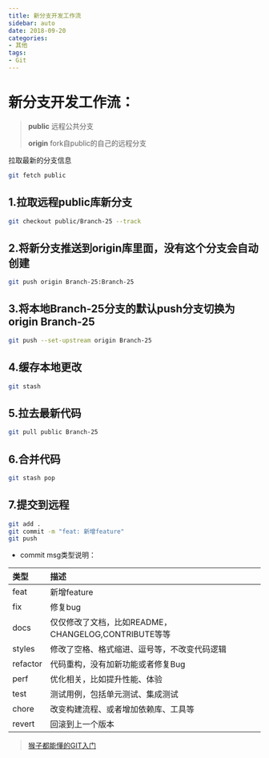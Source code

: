 ```yaml
---
title: 新分支开发工作流
sidebar: auto
date: 2018-09-20
categories:
- 其他
tags:
- Git
---
```


# 新分支开发工作流：

> **public** 远程公共分支
>
> **origin** fork自public的自己的远程分支
>
>
拉取最新的分支信息
```bash
git fetch public
```
## 1.拉取远程public库新分支

```bash
git checkout public/Branch-25 --track
```

## 2.将新分支推送到origin库里面，没有这个分支会自动创建

```bash
git push origin Branch-25:Branch-25
```

## 3.将本地Branch-25分支的默认push分支切换为origin Branch-25

```bash
git push --set-upstream origin Branch-25
```

## 4.缓存本地更改

```bash
git stash
```
## 5.拉去最新代码

```bash
git pull public Branch-25
```

## 6.合并代码

```bash
git stash pop
```

## 7.提交到远程

```bash
git add .
git commit -m "feat: 新增feature"
git push
```
+ commit msg类型说明：

| 类型     | 描述                                                 |
| :------- | :--------------------------------------------------- |
| feat     | 新增feature                                          |
| fix      | 修复bug                                              |
| docs     | 仅仅修改了文档，比如README，CHANGELOG,CONTRIBUTE等等 |
| styles   | 修改了空格、格式缩进、逗号等，不改变代码逻辑         |
| refactor | 代码重构，没有加新功能或者修复Bug                    |
| perf     | 优化相关，比如提升性能、体验                         |
| test     | 测试用例，包括单元测试、集成测试                     |
| chore    | 改变构建流程、或者增加依赖库、工具等                 |
| revert   | 回滚到上一个版本                                     |


> [猴子都能懂的GIT入门](https://backlog.com/git-tutorial/cn/contents/)
